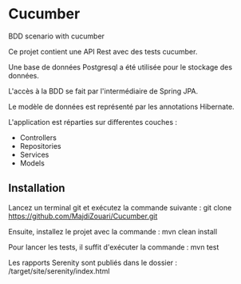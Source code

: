 # Cucumber
BDD scenario with cucumber


Ce projet contient une API Rest avec des tests cucumber.

Une base de données Postgresql a été utilisée pour le stockage des données.

L'accès à la BDD se fait par l'intermédiaire de Spring JPA.

Le modèle de données est représenté par les annotations Hibernate.

L'application est réparties sur differentes couches :

- Controllers
- Repositories
- Services
- Models

## Installation

Lancez un terminal git et exécutez la commande suivante :
git clone https://github.com/MajdiZouari/Cucumber.git

Ensuite, installez le projet avec la commande :
mvn clean install

Pour lancer les tests, il suffit d'exécuter la commande :
mvn test

Les rapports Serenity sont publiés dans le dossier :
/target/site/serenity/index.html
